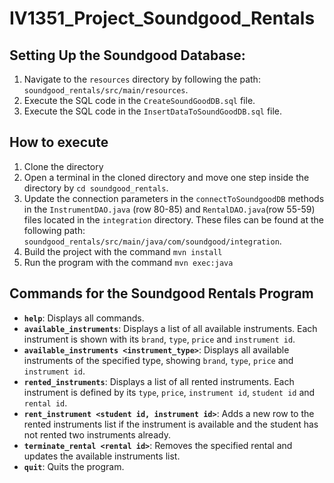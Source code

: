 # IV1351_Project_Soundgood_Rentals

## Setting Up the Soundgood Database:

1. Navigate to the `resources` directory by following the path: `soundgood_rentals/src/main/resources`.
2. Execute the SQL code in the `CreateSoundGoodDB.sql` file.
3. Execute the SQL code in the `InsertDataToSoundGoodDB.sql` file.





## How to execute

1. Clone the directory
2. Open a terminal in the cloned directory and move one step inside the directory by `cd soundgood_rentals`.
3. Update the connection parameters in the `connectToSoundgoodDB` methods in the `InstrumentDAO.java` (row 80-85) and `RentalDAO.java`(row 55-59) files located in the `integration` directory.
   These files can be found at the following path: `soundgood_rentals/src/main/java/com/soundgood/integration`.
4. Build the project with the command `mvn install`
5. Run the program with the command `mvn exec:java`


## Commands for the Soundgood Rentals Program

- **`help`**: Displays all commands.
- **`available_instruments`**: Displays a list of all available instruments. Each instrument is shown with its `brand`, `type`, `price` and `instrument id`.
- **`available_instruments <instrument_type>`**: Displays all available instruments of the specified type, showing `brand`, `type`, `price` and `instrument id`.
- **`rented_instruments`**: Displays a list of all rented instruments. Each instrument is defined by its `type`, `price`, `instrument id`, `student id` and `rental id`.
- **`rent_instrument <student id, instrument id>`**: Adds a new row to the rented instruments list if the instrument is available and the student has not rented two instruments already.
- **`terminate_rental <rental id>`**: Removes the specified rental and updates the available instruments list.
- **`quit`**: Quits the program.

